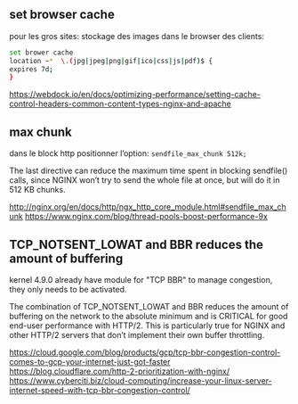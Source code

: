 
## set browser cache

pour les gros sites: stockage des images dans le browser des clients:

```bash
set brower cache
location ~*  \.(jpg|jpeg|png|gif|ico|css|js|pdf)$ {
expires 7d;
}
```

<https://webdock.io/en/docs/optimizing-performance/setting-cache-control-headers-common-content-types-nginx-and-apache>

## max chunk

dans le block http positionner l’option: `sendfile_max_chunk 512k;`

The last directive can reduce the maximum time spent in blocking sendfile() calls, since NGINX won’t try to send the whole file at once, but will do it in 512 KB chunks.

<http://nginx.org/en/docs/http/ngx_http_core_module.html#sendfile_max_chunk>
<https://www.nginx.com/blog/thread-pools-boost-performance-9x>

## TCP_NOTSENT_LOWAT and BBR reduces the amount of buffering

 kernel 4.9.0 already have module for "TCP BBR" to manage congestion, they only needs to be activated.

The combination of TCP_NOTSENT_LOWAT and BBR reduces the amount of buffering on the network to the absolute minimum and is CRITICAL for good end-user performance with HTTP/2. This is particularly true for NGINX and other HTTP/2 servers that don’t implement their own buffer throttling.

<https://cloud.google.com/blog/products/gcp/tcp-bbr-congestion-control-comes-to-gcp-your-internet-just-got-faster>
<https://blog.cloudflare.com/http-2-prioritization-with-nginx/>
<https://www.cyberciti.biz/cloud-computing/increase-your-linux-server-internet-speed-with-tcp-bbr-congestion-control/>